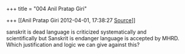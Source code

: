 +++
title = "004 Anil Pratap Giri"

+++
[[Anil Pratap Giri	2012-04-01, 17:38:27 [Source](https://groups.google.com/g/bvparishat/c/Utmhol0VdiI)]]



sanskrit is dead language is criticized systematically and  
scientifically but Sanskrit is endanger language is accepted by MHRD.  
Which justification and logic we can give against this?


